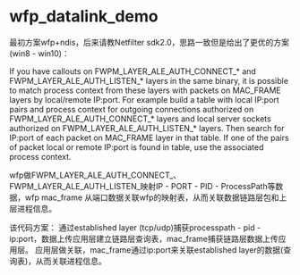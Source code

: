 # wfp_datalink_demo
最初方案wfp+ndis，后来请教Netfilter sdk2.0，思路一致但是给出了更优的方案(win8 - win10)：

If    you   have   callouts   on   FWPM_LAYER_ALE_AUTH_CONNECT_*   and
FWPM_LAYER_ALE_AUTH_LISTEN_* layers in the same binary, it is possible
to  match  process context from these layers with packets on MAC_FRAME
layers  by  local/remote IP:port. For example build a table with local
IP:port  pairs and process context for outgoing connections authorized
on  FWPM_LAYER_ALE_AUTH_CONNECT_*  layers  and  local  server  sockets
authorized  on  FWPM_LAYER_ALE_AUTH_LISTEN_*  layers.  Then search for
IP:port of each packet on MAC_FRAME layer in that table. If one of the
pairs  of  packet  local  or remote IP:port is found in table, use the
associated process context.

wfp做FWPM_LAYER_ALE_AUTH_CONNECT_、FWPM_LAYER_ALE_AUTH_LISTEN_映射IP - PORT - PID - ProcessPath等数据，wfp mac_frame 从端口数据关联wfp的映射表，从而关联数据链路层包和上层进程信息。

该代码方案：
通过established layer (tcp/udp)捕获processpath - pid - ip:port，数据上传应用层建立链路层查询表，mac_frame捕获链路层数据上传应用层。
应用层做关联，mac_frame通过ip:port来关联established layer的数据(查询表)，从而关联进程信息。
